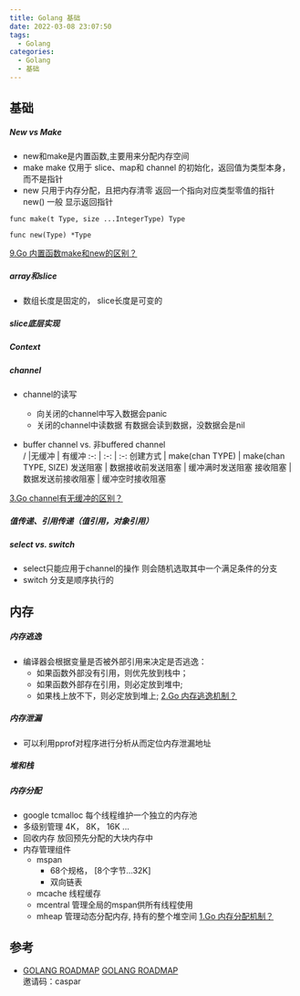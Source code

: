 ```yaml
---
title: Golang 基础
date: 2022-03-08 23:07:50
tags:
  - Golang
categories:
  - Golang
  - 基础
---
```


<p></p>
<!-- more -->

## 基础
##### New vs Make
+ new和make是内置函数,主要用来分配内存空间
+ make
  make 仅用于 slice、map和 channel 的初始化，返回值为类型本身，而不是指针
+ new 
    只用于内存分配，且把内存清零
    返回一个指向对应类型零值的指针
    new() 一般 显示返回指针

```
func make(t Type, size ...IntegerType) Type

func new(Type) *Type
```    
[9.Go 内置函数make和new的区别？](https://www.golangroadmap.com/class/gointerview/1-9.html)

##### array和slice
+ 数组长度是固定的， slice长度是可变的 
  
##### slice底层实现    
      
##### Context

##### channel
+ channel的读写
  + 向关闭的channel中写入数据会panic
  + 关闭的channel中读数据
    有数据会读到数据，没数据会是nil  

+ buffer channel vs. 非buffered channel  
/   |无缓冲 |	有缓冲
:-: |  :-: | :-:
创建方式 | make(chan TYPE) |	make(chan TYPE, SIZE)
发送阻塞 |	数据接收前发送阻塞 |	缓冲满时发送阻塞
接收阻塞 | 	数据发送前接收阻塞 |	缓冲空时接收阻塞 

[3.Go channel有无缓冲的区别？](https://www.golangroadmap.com/class/gointerview/4-3.html)

##### 值传递、引用传递（值引用，对象引用）  

##### select vs. switch  
+ select只能应用于channel的操作
  则会随机选取其中一个满足条件的分支
+ switch 分支是顺序执行的

## 内存 
##### 内存逃逸
+ 编译器会根据变量是否被外部引用来决定是否逃逸：
    - 如果函数外部没有引用，则优先放到栈中；
    - 如果函数外部存在引用，则必定放到堆中;
    - 如果栈上放不下，则必定放到堆上;
[2.Go 内存逃逸机制？](https://www.golangroadmap.com/class/gointerview/8-2.html#%E6%A6%82%E5%BF%B5)

##### 内存泄漏
+ 可以利用pprof对程序进行分析从而定位内存泄漏地址

##### 堆和栈

##### 内存分配
+ google tcmalloc
  每个线程维护一个独立的内存池
+ 多级别管理
  4K， 8K， 16K ...
+ 回收内存
  放回预先分配的大块内存中
+ 内存管理组件
  - mspan
    - 68个规格， [8个字节...32K]
    - 双向链表
  - mcache
    线程缓存 
  - mcentral
    管理全局的mspan供所有线程使用
  - mheap
    管理动态分配内存, 持有的整个堆空间
[1.Go 内存分配机制？](https://www.golangroadmap.com/class/gointerview/8-1.html#%E8%AE%BE%E8%AE%A1%E6%80%9D%E6%83%B3)    

## 参考
+ [GOLANG ROADMAP](https://www.golangroadmap.com/class/gointerview/)
  [GOLANG ROADMAP](https://www.golangroadmap.com/)  
  邀请码：caspar 






